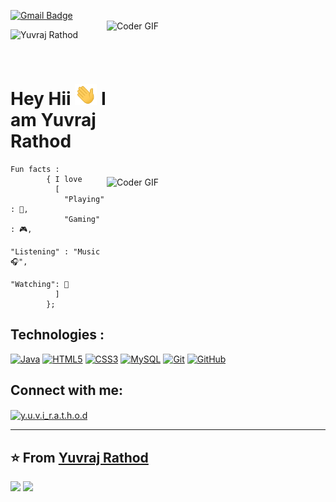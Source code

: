 <!-- ### Hi there 👋 -->

<!--
**yuvrajrathod123/yuvrajrathod123** is a ✨ _special_ ✨ repository because its `README.md` (this file) appears on your GitHub profile.

Here are some ideas to get you started:

- 🔭 I’m currently working on ...
- 🌱 I’m currently learning ...
- 👯 I’m looking to collaborate on ...
- 🤔 I’m looking for help with ...
- 💬 Ask me about ...
- 📫 How to reach me: ...
- 😄 Pronouns: ...
- ⚡ Fun fact: ...
-->

[![Gmail Badge](https://img.shields.io/badge/-Gmail-c14438?style=flat-square&logo=Gmail&logoColor=white&link=yuvirathod122@gmail.com)](yuvirathod122@gmail.com)
<br><img align="right" alt="Coder GIF" height=250 width=350 src="https://magiccopy.xyz/assets/images/hadder.gif"/>

<p>
<img src=https://komarev.com/ghpvc/?username=yuvrajrathod123 alt="Yuvraj Rathod" /> 
</p>

<br><img align="right" alt="Coder GIF" height=250 width=350 src="https://camo.githubusercontent.com/cae12fddd9d6982901d82580bdf321d81fb299141098ca1c2d4891870827bf17/68747470733a2f2f6d69726f2e6d656469756d2e636f6d2f6d61782f313336302f302a37513379765349765f7430696f4a2d5a2e676966"/>



# Hey Hii <img src="https://github.com/ABSphreak/ABSphreak/blob/master/gifs/Hi.gif" width="35px"> I am Yuvraj Rathod

~~~
Fun facts : 
        { I love 
          [ 
            "Playing" : 🏏,
            "Gaming" : 🎮, 
            "Listening" : "Music 🎧",
            "Watching": 🎥 
          ]
        };
~~~

## Technologies : 
[![Java](https://img.shields.io/badge/-Java-00599C?style=flat-square&logo=Java)]()
[![HTML5](https://img.shields.io/badge/-HTML5-E34F26?style=flat-square&logo=html5&logoColor=white)]()
[![CSS3](https://img.shields.io/badge/-CSS3-1572B6?style=flat-square&logo=css3)]()
[![MySQL](https://img.shields.io/badge/-MySQL-black?style=flat-square&logo=mysql)]()
[![Git](https://img.shields.io/badge/-Git-black?style=flat-square&logo=git)]()
[![GitHub](https://img.shields.io/badge/-GitHub-181717?style=flat-square&logo=github)]()


<h2 align="left">Connect with me:</h2>
<p align="left">
<a href="https://instagram.com/y.u.v.i_r.a.t.h.o.d" target="blank"><img align="center" src="https://raw.githubusercontent.com/rahuldkjain/github-profile-readme-generator/master/src/images/icons/Social/instagram.svg" alt="y.u.v.i_r.a.t.h.o.d" height="30" width="40" /></a>
</p>

---
⭐️ From [Yuvraj Rathod](https://github.com/yuvrajrathod123)
---
<img src="https://github-readme-stats.vercel.app/api?username=yuvrajrathod123&&show_icons=true&title_color=ffffff&icon_color=bb2acf&text_color=daf7dc&bg_color=191919&hide=contribs" width=80% />
<!-- <img src="https://github-readme-stats.vercel.app/api/top-langs/?username=yuvrajrathod123&layout=compact&theme=radical&title_color=ffffff&icon_color=bb2acf" width=80%/>
<img src="https://github-readme-streak-stats.herokuapp.com/?user=yuvrajrathod123&theme=blue-green" width=80% /> -->
<img src="https://github-profile-trophy.vercel.app/?username=yuvrajrathod123&row=1">

